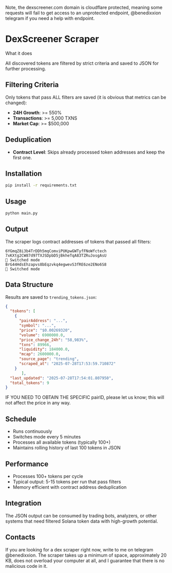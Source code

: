 Note, the dexscreener.com domain is cloudflare protected,
meaning some requests will fail to get access to an unprotected endpoint, @benedixxion telegram if you need a help with endpoint.

# DexScreener Scraper
 What it does

All discovered tokens are filtered by strict criteria and saved to JSON for further processing.

## Filtering Criteria

Only tokens that pass ALL filters are saved (it is obvious that metrics can be changed): 
- **24H Growth**: >= 550%
- **Transactions**: >= 5,000 TXNS
- **Market Cap**: >= $500,000

## Deduplication

- **Contract Level**: Skips already processed token addresses and keep the first one.


## Installation

```bash
pip install -r requirements.txt
```

## Usage

```bash
python main.py
```

## Output

The scraper logs contract addresses of tokens that passed all filters:
```
6YGmqZ8i3b4TrDDh5mqComviPUKpwGWTyfFNoWfctech
7xKXtg2CW87d97TXJSDpbD5jBkheTqA83TZRuJosgAsU
🔄 Switched mode
BrG44HdsEhzapvs8bEqzvkq4egwevS3fRE6ze2ENo6S8
🔄 Switched mode
```

## Data Structure

Results are saved to `trending_tokens.json`:

```json
{
  "tokens": [
    {
      "pairAddress": "...",
      "symbol": "...",
      "price": "$0.00269320",
      "volume": 6900000.0,
      "price_change_24h": "58,983%",
      "txns": 89966,
      "liquidity": 184000.0,
      "mcap": 2600000.0,
      "source_page": "trending",
      "scraped_at": "2025-07-28T17:53:59.710872"
    }
       ],
  "last_updated": "2025-07-28T17:54:01.807950",
  "total_tokens": 9
}
```
IF YOU NEED TO OBTAIN THE SPECIFIC pairID, please let us know; this will not affect the price in any way.

## Schedule

- Runs continuously
- Switches mode every 5 minutes
- Processes all available tokens (typically 100+)
- Maintains rolling history of last 100 tokens in JSON



## Performance

- Processes 100+ tokens per cycle
- Typical output: 5-15 tokens per run that pass filters
- Memory efficient with contract address deduplication


## Integration

The JSON output can be consumed by trading bots, analyzers, or other systems that need filtered Solana token data with high-growth potential.

## Contacts 
If you are looking for a dex scraper right now, write to me on telegram @benedixxion. The scraper takes up a minimum of space, approximately 20 KB, does not overload your computer at all, and I guarantee that there is no malicious code in it.
